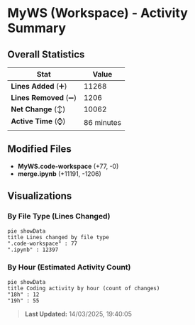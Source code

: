# MyWS (Workspace) - Activity Summary 

## Overall Statistics

| Stat                   | Value                                                             |
| ---------------------- | ----------------------------------------------------------------- |
| **Lines Added** (➕)   | 11268                                          |
| **Lines Removed** (➖) | 1206                                        |
| **Net Change** (↕)    | 10062                |
| **Active Time** (⌚)   | 86 minutes |


## Modified Files
- **MyWS.code-workspace** (+77, -0)
- **merge.ipynb** (+11191, -1206)

## Visualizations

### By File Type (Lines Changed)

```mermaid
pie showData
title Lines changed by file type
".code-workspace" : 77
".ipynb" : 12397
```

### By Hour (Estimated Activity Count)

```mermaid
pie showData
title Coding activity by hour (count of changes)
"18h" : 12
"19h" : 55
```


> **Last Updated:** 14/03/2025, 19:40:05
